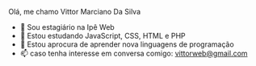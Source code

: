 Olá, me chamo Vittor Marciano Da Silva


- 🔭 Sou estagiário na Ipê Web
- 🌱 Estou estudando JavaScript, CSS, HTML e PHP
- 🤔 Estou aprocura de aprender nova linguagens de programação 
- 📫 caso tenha interesse em conversa comigo: vittorweb@gmail.com


